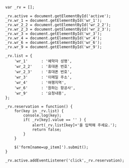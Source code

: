 	var _rv = [];

	_rv.active = document.getElementById('active');
	_rv.wr_1 = document.getElementById('wr_1');
	_rv.wr_2_2 = document.getElementById('wr_2_2');
	_rv.wr_2_3 = document.getElementById('wr_2_3');
	_rv.wr_3 = document.getElementById('wr_3');
	_rv.wr_4 = document.getElementById('wr_4');
	_rv.wr_6 = document.getElementById('wr_6');
	_rv.wr_9 = document.getElementById('wr_9');
	
	_rv.list = {
		'wr_1' 		: '예약자 성명',
		'wr_2_2' 	: '휴대폰 번호',
		'wr_2_3' 	: '휴대폰 번호',
		'wr_3' 		: '이메일 주소',
		'wr_4' 		: '여행지역',
		'wr_6' 		: '원하는 항공사',
		'wr_9' 		: '요청내용',
	};
	
	_rv.reservation = function() {
		for(key in _rv.list) {
			console.log(key);
			if( _rv[key].value == '' ) {
				alert(_rv.list[key]+'을 입력해 주세요.');
				return false;
			}
		}
		
		$('form[name=up_item]').submit();
	}
	
	_rv.active.addEventListener('click',_rv.reservation);

